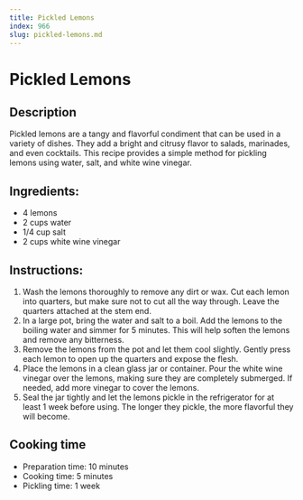 ```yaml
---
title: Pickled Lemons
index: 966
slug: pickled-lemons.md
---
```


# Pickled Lemons

## Description
Pickled lemons are a tangy and flavorful condiment that can be used in a variety of dishes. They add a bright and citrusy flavor to salads, marinades, and even cocktails. This recipe provides a simple method for pickling lemons using water, salt, and white wine vinegar.

## Ingredients:
- 4 lemons
- 2 cups water
- 1/4 cup salt
- 2 cups white wine vinegar

## Instructions:
1. Wash the lemons thoroughly to remove any dirt or wax. Cut each lemon into quarters, but make sure not to cut all the way through. Leave the quarters attached at the stem end.
2. In a large pot, bring the water and salt to a boil. Add the lemons to the boiling water and simmer for 5 minutes. This will help soften the lemons and remove any bitterness.
3. Remove the lemons from the pot and let them cool slightly. Gently press each lemon to open up the quarters and expose the flesh.
4. Place the lemons in a clean glass jar or container. Pour the white wine vinegar over the lemons, making sure they are completely submerged. If needed, add more vinegar to cover the lemons.
5. Seal the jar tightly and let the lemons pickle in the refrigerator for at least 1 week before using. The longer they pickle, the more flavorful they will become.

## Cooking time
- Preparation time: 10 minutes
- Cooking time: 5 minutes
- Pickling time: 1 week